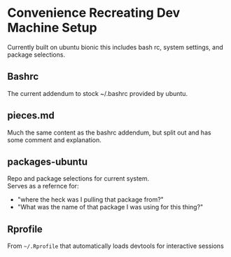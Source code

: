 # Convenience Recreating Dev Machine Setup

Currently built on ubuntu bionic this includes bash rc, system settings, and package selections.

## Bashrc
The current addendum to stock ~/.bashrc provided by ubuntu.

## pieces.md
Much the same content as the bashrc addendum, but split out and has some comment and explanation.

## packages-ubuntu
Repo and package selections for current system.  
Serves as a refernce for:

- "where the heck was I pulling that package from?" 
- "What was the name of that package I was using for this thing?"

## Rprofile
From `~/.Rprofile` that automatically loads devtools for interactive sessions
